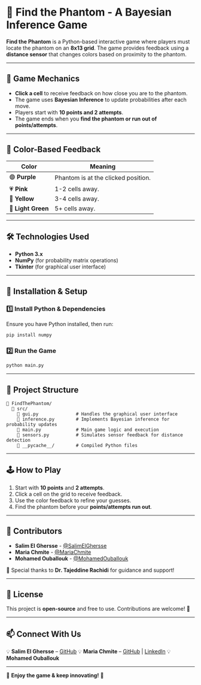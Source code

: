 # 👻 Find the Phantom - A Bayesian Inference Game

**Find the Phantom** is a Python-based interactive game where players must locate the phantom on an **8x13 grid**. The game provides feedback using a **distance sensor** that changes colors based on proximity to the phantom.

---

## 🎯 Game Mechanics
- **Click a cell** to receive feedback on how close you are to the phantom.
- The game uses **Bayesian Inference** to update probabilities after each move.
- Players start with **10 points and 2 attempts**.
- The game ends when you **find the phantom or run out of points/attempts**.

---

## 🌈 Color-Based Feedback
| Color         | Meaning  |
|--------------|----------------------------------|
| 🟣 **Purple** | Phantom is at the clicked position. |
| 💗 **Pink**   | 1-2 cells away. |
| 💛 **Yellow** | 3-4 cells away. |
| 💚 **Light Green** | 5+ cells away. |

---

## 🛠 Technologies Used
- **Python 3.x**
- **NumPy** (for probability matrix operations)
- **Tkinter** (for graphical user interface)

---

## 🚀 Installation & Setup
### **1️⃣ Install Python & Dependencies**
Ensure you have Python installed, then run:
```sh
pip install numpy
```

### **2️⃣ Run the Game**
```sh
python main.py
```

---

## 📂 Project Structure
```
📂 FindThePhantom/
  📂 src/
    📜 gui.py              # Handles the graphical user interface
    📜 inference.py        # Implements Bayesian inference for probability updates
    📜 main.py             # Main game logic and execution
    📜 sensors.py          # Simulates sensor feedback for distance detection
    📂 __pycache__/        # Compiled Python files
```

---

## 🕹️ How to Play
1. Start with **10 points** and **2 attempts**.
2. Click a cell on the grid to receive feedback.
3. Use the color feedback to refine your guesses.
4. Find the phantom before your **points/attempts run out**.

---

## 👥 Contributors
- **Salim El Ghersse** - [@SalimElGhersse](https://github.com/SalimElGhersse)
- **Maria Chmite** - [@MariaChmite](https://github.com/MariaChmite)
- **Mohamed Ouballouk** - [@MohamedOuballouk](https://github.com/MohamedOuballouk)

🔹 Special thanks to **Dr. Tajeddine Rachidi** for guidance and support!

---

## 📜 License
This project is **open-source** and free to use. Contributions are welcome! 🚀

---

## 📫 Connect With Us
💡 **Salim El Ghersse** – [GitHub](https://github.com/SalimElGhersse)
💡 **Maria Chmite** – [GitHub](https://github.com/MariaChmite) | [LinkedIn](https://linkedin.com/in/maria-chmite)
💡 **Mohamed Ouballouk** 

---

🎉 **Enjoy the game & keep innovating!** 🚀
